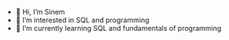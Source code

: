 - 👋 Hi, I’m Sinem 
- 👀 I’m interested in SQL and programming
- 🌱 I’m currently learning SQL and fundamentals of programming
